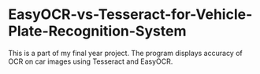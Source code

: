 # EasyOCR-vs-Tesseract-for-Vehicle-Plate-Recognition-System
This is a part of my final year project. The program displays accuracy of OCR on car images using Tesseract and EasyOCR.
